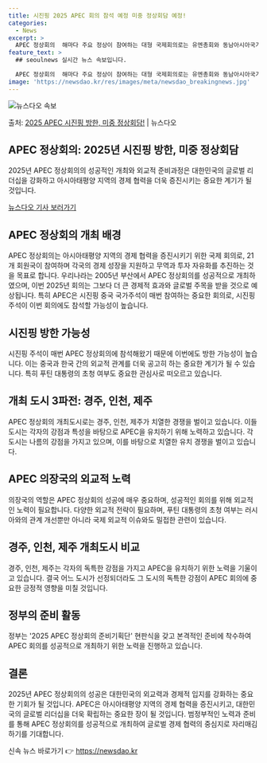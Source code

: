 ```yaml
---
title: 시진핑 2025 APEC 회의 참석 예정 미중 정상회담 예정!
categories:
  - News
excerpt: >
  APEC 정상회의  해마다 주요 정상이 참여하는 대형 국제회의로는 유엔총회와 동남아시아국가연합(ASEAN) …
feature_text: >
  ## seoulnews 실시간 뉴스 속보입니다.

  APEC 정상회의  해마다 주요 정상이 참여하는 대형 국제회의로는 유엔총회와 동남아시아국가연합(ASEAN) …
image: 'https://newsdao.kr/res/images/meta/newsdao_breakingnews.jpg'
---
```


![뉴스다오 속보](https://newsdao.kr/res/images/meta/newsdao_breakingnews.jpg)

<p>출처: <a href="https://newsdao.kr/4069" rel="dofollow">2025 APEC 시진핑 방한, 미중 정상회담!</a> | 뉴스다오</p>

<h2 data-ke-size="size26">APEC 정상회의: 2025년 시진핑 방한, 미중 정상회담</h2>
2025년 APEC 정상회의의 성공적인 개최와 외교적 준비과정은 대한민국의 글로벌 리더십을 강화하고 아시아태평양 지역의 경제 협력을 더욱 증진시키는 중요한 계기가 될 것입니다.

<p data-ke-size="size16"><a href="https://newsdao.kr/4069">뉴스다오 기사 보러가기</a></p>

<h2 data-ke-size="size23">APEC 정상회의 개최 배경</h2>
APEC 정상회의는 아시아태평양 지역의 경제 협력을 증진시키기 위한 국제 회의로, 21개 회원국이 참여하며 각국의 경제 성장을 지원하고 무역과 투자 자유화를 추진하는 것을 목표로 합니다. 우리나라는 2005년 부산에서 APEC 정상회의를 성공적으로 개최하였으며, 이번 2025년 회의는 그보다 더 큰 경제적 효과와 글로벌 주목을 받을 것으로 예상됩니다. 특히 APEC은 시진핑 중국 국가주석이 매번 참여하는 중요한 회의로, 시진핑 주석이 이번 회의에도 참석할 가능성이 높습니다.

<h2 data-ke-size="size23">시진핑 방한 가능성</h2>
시진핑 주석이 매번 APEC 정상회의에 참석해왔기 때문에 이번에도 방한 가능성이 높습니다. 이는 중국과 한국 간의 외교적 관계를 더욱 공고히 하는 중요한 계기가 될 수 있습니다. 특히 푸틴 대통령의 초청 여부도 중요한 관심사로 떠오르고 있습니다.

<h2 data-ke-size="size23">개최 도시 3파전: 경주, 인천, 제주</h2>
APEC 정상회의 개최도시로는 경주, 인천, 제주가 치열한 경쟁을 벌이고 있습니다. 이들 도시는 각자의 강점과 특성을 바탕으로 APEC을 유치하기 위해 노력하고 있습니다. 각 도시는 나름의 강점을 가지고 있으며, 이를 바탕으로 치열한 유치 경쟁을 벌이고 있습니다.

<h2 data-ke-size="size23">APEC 의장국의 외교적 노력</h2>
의장국의 역할은 APEC 정상회의 성공에 매우 중요하며, 성공적인 회의를 위해 외교적인 노력이 필요합니다. 다양한 외교적 전략이 필요하며, 푸틴 대통령의 초청 여부는 러시아와의 관계 개선뿐만 아니라 국제 외교적 이슈와도 밀접한 관련이 있습니다.

<h2 data-ke-size="size23">경주, 인천, 제주 개최도시 비교</h2>
경주, 인천, 제주는 각자의 독특한 강점을 가지고 APEC을 유치하기 위한 노력을 기울이고 있습니다. 결국 어느 도시가 선정되더라도 그 도시의 독특한 강점이 APEC 회의에 중요한 긍정적 영향을 미칠 것입니다.

<h2 data-ke-size="size23">정부의 준비 활동</h2>
정부는 '2025 APEC 정상회의 준비기획단' 현판식을 갖고 본격적인 준비에 착수하여 APEC 회의를 성공적으로 개최하기 위한 노력을 진행하고 있습니다.

<h2 data-ke-size="size23">결론</h2>
2025년 APEC 정상회의의 성공은 대한민국의 외교력과 경제적 입지를 강화하는 중요한 기회가 될 것입니다. APEC은 아시아태평양 지역의 경제 협력을 증진시키고, 대한민국의 글로벌 리더십을 더욱 확립하는 중요한 장이 될 것입니다. 범정부적인 노력과 준비를 통해 APEC 정상회의를 성공적으로 개최하여 글로벌 경제 협력의 중심지로 자리매김하기를 기대합니다. 

신속 뉴스 바로가기 👉 <a href="https://newsdao.kr" rel="dofollow">https://newsdao.kr</a>


